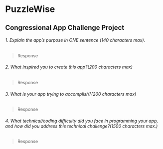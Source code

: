 # PuzzleWise

## Congressional App Challenge Project

###### 1. Explain the app’s purpose in ONE sentence (140 characters max).

> Response

###### 2. What inspired you to create this app?(200 characters max)

> Response

###### 3. What is your app trying to accomplish?(200 characters max)

> Response

###### 4. What technical/coding difficulty did you face in programming your app, and how did you address this technical challenge?(1500 characters max.) 

> Response
